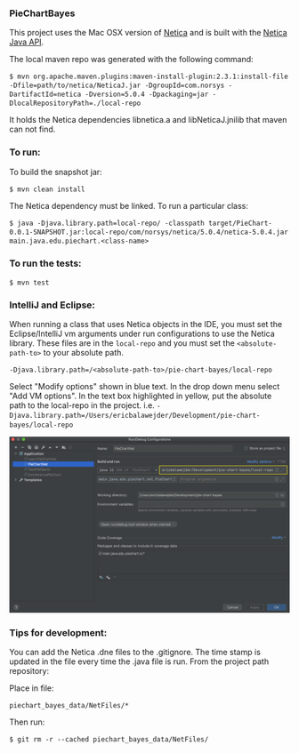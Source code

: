 ### PieChartBayes

This project uses the Mac OSX version of [Netica](https://www.norsys.com/netica-j.html#download)
and is built with the [Netica Java API](https://www.norsys.com/netica-j/docs/javadocs/index.html).

The local maven repo was generated with the following command:

```
$ mvn org.apache.maven.plugins:maven-install-plugin:2.3.1:install-file -Dfile=path/to/netica/NeticaJ.jar -DgroupId=com.norsys -DartifactId=netica -Dversion=5.0.4 -Dpackaging=jar -DlocalRepositoryPath=./local-repo
```
It holds the Netica dependencies libnetica.a and libNeticaJ.jnilib that maven can not find. 

### To run:
To build the snapshot jar:
```
$ mvn clean install
```

The Netica dependency must be linked. To run a particular class:
```
$ java -Djava.library.path=local-repo/ -classpath target/PieChart-0.0.1-SNAPSHOT.jar:local-repo/com/norsys/netica/5.0.4/netica-5.0.4.jar main.java.edu.piechart.<class-name>
```

### To run the tests:
```
$ mvn test
```

### IntelliJ and Eclipse:
When running a class that uses Netica objects in the IDE, you must set the Eclipse/IntelliJ vm arguments under run configurations to use the Netica library.
These files are in the `local-repo` and you must set the `<absolute-path-to>` to your absolute path.
```
-Djava.library.path=/<absolute-path-to>/pie-chart-bayes/local-repo
```
Select "Modify options" shown in blue text. In the drop down menu select "Add VM options".
In the text box highlighted in yellow, put the absolute path to the local-repo in the project.
i.e. `-Djava.library.path=/Users/ericbalawejder/Development/pie-chart-bayes/local-repo`

![illustration](docs/vm-arguments.png)

### Tips for development:
You can add the Netica .dne files to the .gitignore. The time stamp is updated in the file every time the .java file is run.
From the project path repository:

Place in file:
```shell
piechart_bayes_data/NetFiles/*
```
Then run:
```shell
$ git rm -r --cached piechart_bayes_data/NetFiles/
```
